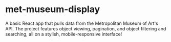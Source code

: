 # met-museum-display
A basic React app that pulls data from the Metropolitan Museum of Art's API. The project features object viewing, pagination, and object filtering and searching, all on a stylish, mobile-responsive interface!
